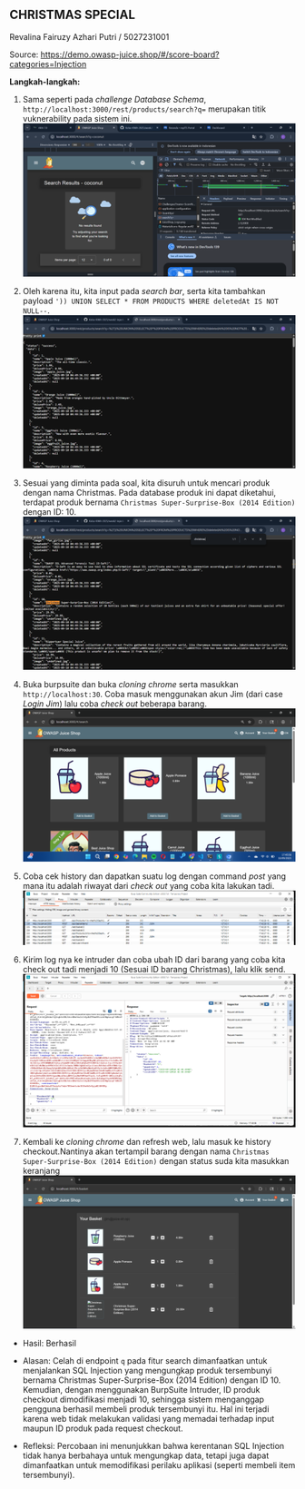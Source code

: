 ## CHRISTMAS SPECIAL

Revalina Fairuzy Azhari Putri / 5027231001

Source: https://demo.owasp-juice.shop/#/score-board?categories=Injection

**Langkah-langkah:**

1. Sama seperti pada *challenge Database Schema*, `http://localhost:3000/rest/products/search?q=` merupakan titik vuknerability pada sistem ini. 
![alt text](image.png)

2. Oleh karena itu, kita input pada *search bar*, serta kita tambahkan payload `')) UNION SELECT * FROM PRODUCTS WHERE deletedAt IS NOT NULL--`.
![alt text](image-1.png)

3. Sesuai yang diminta pada soal, kita disuruh untuk mencari produk dengan nama Christmas. Pada database produk ini dapat diketahui, terdapat produk bernama `Christmas Super-Surprise-Box (2014 Edition)` dengan ID: 10.
![alt text](image-2.png)

4. Buka burpsuite dan buka *cloning chrome* serta masukkan `http://localhost:30`. Coba masuk menggunakan akun Jim (dari case *Login Jim*) lalu coba *check out* beberapa barang.
![alt text](image-4.png)

5. Coba cek history dan dapatkan suatu log dengan command *post* yang mana itu adalah riwayat dari *check out* yang coba kita lakukan tadi.
![alt text](image-5.png)

6. Kirim log nya ke intruder dan coba ubah ID dari barang yang coba kita check out tadi menjadi 10 (Sesuai ID barang Christmas), lalu klik send.
![alt text](image-6.png)

7. Kembali ke *cloning chrome* dan refresh web, lalu masuk ke history checkout.Nantinya akan tertampil barang dengan nama `Christmas Super-Surprise-Box (2014 Edition)` dengan status suda kita masukkan keranjang
![alt text](image-3.png)

- Hasil: Berhasil

- Alasan: Celah di endpoint `q` pada fitur search dimanfaatkan untuk menjalankan SQL Injection yang mengungkap produk tersembunyi bernama Christmas Super-Surprise-Box (2014 Edition) dengan ID 10. Kemudian, dengan menggunakan BurpSuite Intruder, ID produk checkout dimodifikasi menjadi 10, sehingga sistem menganggap pengguna berhasil membeli produk tersembunyi itu. Hal ini terjadi karena web tidak melakukan validasi yang memadai terhadap input maupun ID produk pada request checkout.

- Refleksi: Percobaan ini menunjukkan bahwa kerentanan SQL Injection tidak hanya berbahaya untuk mengungkap data, tetapi juga dapat dimanfaatkan untuk memodifikasi perilaku aplikasi (seperti membeli item tersembunyi).